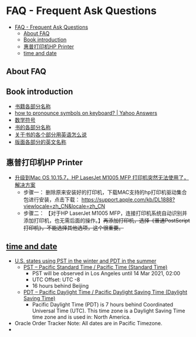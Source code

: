 # FAQ - Frequent Ask Questions

- [FAQ - Frequent Ask Questions](#faq---frequent-ask-questions)
  - [About FAQ](#about-faq)
  - [Book introduction](#book-introduction)
  - [惠普打印机HP Printer](#惠普打印机hp-printer)
  - [time and date](#time-and-date)

## About FAQ

## Book introduction

- [书籍各部分名称](http://xh.5156edu.com/page/z9059m3355j20367.html)
- [how to pronounce symbols on keyboard? | Yahoo Answers](https://answers.yahoo.com/question/index?qid=20100607151104AAtQxhc)
- [数学符号](../math.md)
- [书的各部分名称](https://jingyan.baidu.com/article/a65957f4babf8024e67f9bce.html)
- [关于书的各个部分用英语怎么说](https://zhidao.baidu.com/question/91192475.html)
- [版面各部分的英文名称](http://zhidao.baidu.com/question/38578081.html?si=6)

## 惠普打印机HP Printer

- [升级到Mac OS 10.15.7，HP LaserJet M1005 MFP 打印机突然无法使用了，解决方案](https://h30471.www3.hp.com/t5/da-yin-ji-yu-sao-miao-yi-de-an-zhuang-wen-ti/macOS10-15-7xia-HP-LaserJet3055-da-yin-ji-tu-ran-wu-fa-shi-yong-le/m-p/1052169)
  - 步骤一： 删除原来安装好的打印机，下载MAC支持的hp打印机驱动集合包进行安装，点击下载： https://support.apple.com/kb/DL1888?viewlocale=zh_CN&locale=zh_CN
  - 步骤二： 【对于HP LaserJet M1005 MFP，连接打印机系统自动识别并添加打印机，也无需后面的操作。】~~再添加打印机，选择《普通PostScript打印机》，不能选择其他选项，这个很重要。~~

## [time and date](https://www.timeanddate.com)

- [U.S. states using PST in the winter and PDT in the summer](https://www.timeanddate.com/time/zones/pt)
  - [PST – Pacific Standard Time / Pacific Time (Standard Time)](https://www.timeanddate.com/time/zones/pst)
    - PST will be observed in Los Angeles until 14 Mar 2021, 02:00
    - UTC Offset: UTC -8
    - 16 hours behind Beijing
  - [PDT – Pacific Daylight Time / Pacific Daylight Saving Time (Daylight Saving Time)](https://www.timeanddate.com/time/zones/pdt)
    - Pacific Daylight Time (PDT) is 7 hours behind Coordinated Universal Time (UTC). This time zone is a Daylight Saving Time time zone and is used in: North America.
- Oracle Order Tracker Note: All dates are in Pacific Timezone.
- 